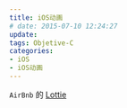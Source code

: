 ```yaml
---
title: iOS动画
# date: 2015-07-10 12:24:27
update:
tags: Objetive-C
categories: 
- iOS
- iOS动画
---
```


`AirBnb` 的 [Lottie](https://github.com/airbnb/lottie-ios)